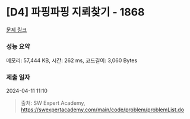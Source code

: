 # [D4] 파핑파핑 지뢰찾기 - 1868 

[문제 링크](https://swexpertacademy.com/main/code/problem/problemDetail.do?contestProbId=AV5LwsHaD1MDFAXc) 

### 성능 요약

메모리: 57,444 KB, 시간: 262 ms, 코드길이: 3,060 Bytes

### 제출 일자

2024-04-11 11:10



> 출처: SW Expert Academy, https://swexpertacademy.com/main/code/problem/problemList.do